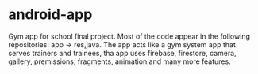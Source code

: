 # android-app
Gym app for school final project.
Most of the code appear in the following repositories: app -> res,java.
The app acts like a gym system app that serves trainers and trainees, tha app uses firebase, firestore, camera, gallery, premissions, fragments, animation and many more features.
